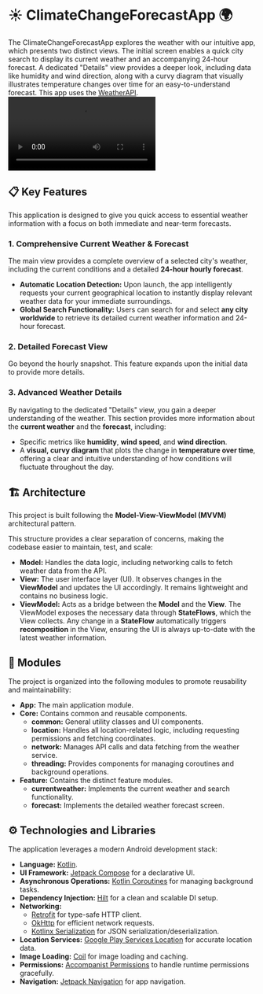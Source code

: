 # ☀️ ClimateChangeForecastApp 🌍
The ClimateChangeForecastApp explores the weather with our intuitive app, which presents two distinct views. The initial screen enables a quick city search to display its current weather and an accompanying 24-hour forecast. A dedicated "Details" view provides a deeper look, including data like humidity and wind direction, along with a curvy diagram that visually illustrates temperature changes over time for an easy-to-understand forecast. This app uses the [WeatherAPI](https://www.weatherapi.com/).
<video src="https://github.com/user-attachments/assets/072b1e6a-0d82-4a90-8cb6-e73e86114a19" controls></video>

## 📋 Key Features

This application is designed to give you quick access to essential weather information with a focus on both immediate and near-term forecasts.

### 1. Comprehensive Current Weather & Forecast

The main view provides a complete overview of a selected city's weather, including the current conditions and a detailed **24-hour hourly forecast**.

* **Automatic Location Detection:** Upon launch, the app intelligently requests your current geographical location to instantly display relevant weather data for your immediate surroundings.
* **Global Search Functionality:** Users can search for and select **any city worldwide** to retrieve its detailed current weather information and 24-hour forecast.

### 2. Detailed Forecast View

Go beyond the hourly snapshot. This feature expands upon the initial data to provide more details.

### 3. Advanced Weather Details

By navigating to the dedicated "Details" view, you gain a deeper understanding of the weather. This section provides more information about the **current weather** and the **forecast**, including:

* Specific metrics like **humidity**, **wind speed**, and **wind direction**.
* A **visual, curvy diagram** that plots the change in **temperature over time**, offering a clear and intuitive understanding of how conditions will fluctuate throughout the day.

## 🏗️ Architecture

This project is built following the **Model-View-ViewModel (MVVM)** architectural pattern.

This structure provides a clear separation of concerns, making the codebase easier to maintain, test, and scale:

* **Model:** Handles the data logic, including networking calls to fetch weather data from the API.
* **View:** The user interface layer (UI). It observes changes in the **ViewModel** and updates the UI accordingly. It remains lightweight and contains no business logic.
* **ViewModel:** Acts as a bridge between the **Model** and the **View**. The ViewModel exposes the necessary data through **StateFlows**, which the View collects. Any change in a **StateFlow** automatically triggers **recomposition** in the View, ensuring the UI is always up-to-date with the latest weather information.

## 🧩 Modules

The project is organized into the following modules to promote reusability and maintainability:
* **App:** The main application module.
* **Core:** Contains common and reusable components.
  * **common:** General utility classes and UI components.
  * **location:** Handles all location-related logic, including requesting permissions and fetching coordinates.
  * **network:** Manages API calls and data fetching from the weather service.
  * **threading:** Provides components for managing coroutines and background operations.
* **Feature:** Contains the distinct feature modules.
  * **currentweather:** Implements the current weather and search functionality.
  * **forecast:** Implements the detailed weather forecast screen.

## ⚙️ Technologies and Libraries
The application leverages a modern Android development stack:

* **Language:** [Kotlin](https://kotlinlang.org/).
* **UI Framework:** [Jetpack Compose](https://developer.android.com/compose) for a declarative UI.
* **Asynchronous Operations:** [Kotlin Coroutines](https://github.com/Kotlin/kotlinx.coroutines) for managing background tasks.
* **Dependency Injection:** [Hilt](https://developer.android.com/training/dependency-injection/hilt-android) for a clean and scalable DI setup.
* **Networking:**
  * [Retrofit](https://square.github.io/retrofit/) for type-safe HTTP client.
  * [OkHttp](https://square.github.io/okhttp/) for efficient network requests.
  * [Kotlinx Serialization](https://kotlinlang.org/docs/serialization.html#what-s-next) for JSON serialization/deserialization.
* **Location Services:** [Google Play Services Location](https://developer.android.com/develop/sensors-and-location/location) for accurate location data.
* **Image Loading:** [Coil](https://github.com/coil-kt/coil) for image loading and caching.
* **Permissions:** [Accompanist Permissions](https://google.github.io/accompanist/permissions/) to handle runtime permissions gracefully.
* **Navigation:** [Jetpack Navigation](https://developer.android.com/develop/ui/compose/navigation) for app navigation.
